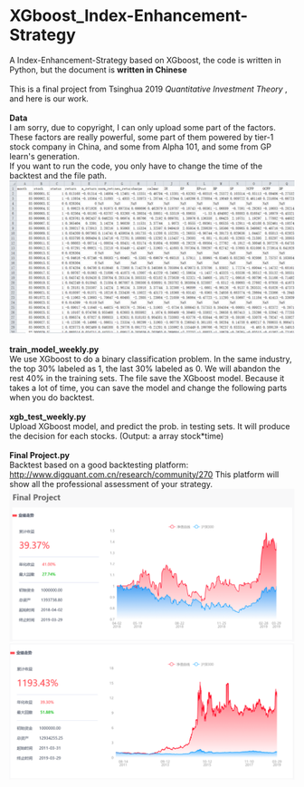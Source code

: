 # XGboost_Index-Enhancement-Strategy
A Index-Enhancement-Strategy based on XGboost, the code is written in Python, but the document is **written in Chinese**
<br/>
<br/>
This is a final project from Tsinghua 2019 *Quantitative Investment Theory* , and here is our work.
<br/>
<br/>
**Data**
<br/>
I am sorry, due to copyright, I can only upload some part of the factors. These factors are really powerful, some part of them powered by tier-1 stock company in China, and some from Alpha 101, and some from GP learn's generation. 
<br/>
If you want to run the code, you only have to change the time of the backtest and the file path.
![image](https://github.com/Blabala/XGboost_Index-Enhancement-Strategy/blob/master/image/data.png)
<br/>
<br/>
**train_model_weekly.py**
<br/>
We use XGboost to do a binary classification problem. In the same industry, the top 30% labeled as 1, the last 30% labeled as 0. We will abandon the rest 40% in the training sets. The file save the XGboost model. Because it takes a lot of time, you can save the model and change the following parts when you do backtest.
<br/>
<br/>
**xgb_test_weekly.py**
<br/>
Upload XGboost model, and predict the prob. in testing sets. It will produce the decision for each stocks. (Output: a array stock*time)
<br/>
<br/>
**Final Project.py**
<br/>
Backtest based on a good backtesting platform: http://www.digquant.com.cn/research/community/270
This platform will show all the professional assessment of your strategy.
![image](https://github.com/Blabala/XGboost_Index-Enhancement-Strategy/blob/master/image/backtest1.png)
![image](https://github.com/Blabala/XGboost_Index-Enhancement-Strategy/blob/master/image/backtest2.png)
